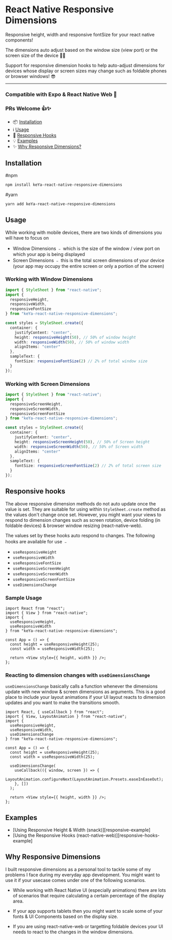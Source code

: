 # React Native Responsive Dimensions

Responsive height, width and responsive fontSize for your react native components!

The dimensions auto adjust based on the window size (view port) or the screen size of the device 🙌🏽

Support for responsive dimension hooks to help auto-adjust dimensions for devices whose display or screen sizes may change such as foldable phones or browser windows! 😎

---

### Compatible with Expo & React Native Web 🚀

### PRs Welcome 👍✨


- 📦 [Installation](#installation)
- ℹ️ [Usage](#usage)
- 🎣 [Responsive Hooks](#responsive-hooks)
- 💡 [Examples](#examples)
- ✨ [Why Responsive Dimensions?](#why-responsive-dimensions)

## Installation

#npm
```sh
npm install keYa-react-native-responsive-dimensions
```
#yarn
```sh
yarn add keYa-react-native-responsive-dimensions
```

## Usage

While working with mobile devices, there are two kinds of dimensions you will have to focus on

- Window Dimensions ﹣ which is the size of the window / view port on which your app is being displayed
- Screen Dimensions ﹣ this is the total screen dimensions of your device (your app may occupy the entire screen or only a portion of the screen)

### Working with Window Dimensions

```ts
import { StyleSheet } from "react-native";
import {
  responsiveHeight,
  responsiveWidth,
  responsiveFontSize
} from "keYa-react-native-responsive-dimensions";

const styles = StyleSheet.create({
  container: {
    justifyContent: "center",
    height: responsiveHeight(50), // 50% of window height
    width: responsiveWidth(50), // 50% of window width
    alignItems: "center"
  },
  sampleText: {
    fontSize: responsiveFontSize(2) // 2% of total window size
  }
});
```

### Working with Screen Dimensions

```ts
import { StyleSheet } from "react-native";
import {
  responsiveScreenHeight,
  responsiveScreenWidth,
  responsiveScreenFontSize
} from "keYa-react-native-responsive-dimensions";

const styles = StyleSheet.create({
  container: {
    justifyContent: "center",
    height: responsiveScreenHeight(50), // 50% of Screen height
    width: responsiveScreenWidth(50), // 50% of Screen width
    alignItems: "center"
  },
  sampleText: {
    fontSize: responsiveScreenFontSize(2) // 2% of total screen size
  }
});
```

## Responsive hooks

The above responsive dimension methods do not auto update once the value is set. They are suitable for using within `StyleSheet.create` method as the values don't change once set. However, you might want your views to respond to dimension changes such as screen rotation, device folding (in foldable devices) & browser window resizing (react-native-web).

The values set by these hooks auto respond to changes. The following hooks are available for use ﹣

- `useResponsiveHeight`
- `useResponsiveWidth`
- `useResponsiveFontSize`
- `useResponsiveScreenHeight`
- `useResponsiveScreenWidth`
- `useResponsiveScreenFontSize`
- `useDimensionsChange`

### Sample Usage

```tsx
import React from "react";
import { View } from "react-native";
import {
  useResponsiveHeight,
  useResponsiveWidth
} from "keYa-react-native-responsive-dimensions";

const App = () => {
  const height = useResponsiveHeight(25);
  const width = useResponsiveWidth(25);

  return <View style={{ height, width }} />;
};
```

### Reacting to dimension changes with `useDimensionsChange`

`useDimensionsChange` basically calls a function whenever the dimensions update with new window & screen dimensions as arguments. This is a good place to include your layout animations if your UI layout reacts to dimension updates and you want to make the transitions smooth.

```tsx
import React, { useCallback } from "react";
import { View, LayoutAnimation } from "react-native";
import {
  useResponsiveHeight,
  useResponsiveWidth,
  useDimensionsChange
} from "keYa-react-native-responsive-dimensions";

const App = () => {
  const height = useResponsiveHeight(25);
  const width = useResponsiveWidth(25);

  useDimensionsChange(
    useCallback(({ window, screen }) => {
      LayoutAnimation.configureNext(LayoutAnimation.Presets.easeInEaseOut);
    }, [])
  );

  return <View style={{ height, width }} />;
};
```

## Examples

- [Using Responsive Height & Width (snack)][responsive-example]
- [Using the Responsive Hooks (react-native-web)][responsive-hooks-example]

## Why Responsive Dimensions

I built responsive dimensions as a personal tool to tackle some of my problems I face during my everyday app development. You might want to use it if your usecase comes under one of the following scenarios.

- While working with React Native UI (especially animations) there are lots of scenarios that require calculating a certain percentage of the display area.

- If your app supports tablets then you might want to scale some of your fonts & UI Components based on the display size.

- If you are using react-native-web or targetting foldable devices your UI needs to react to the changes in the window dimensions.